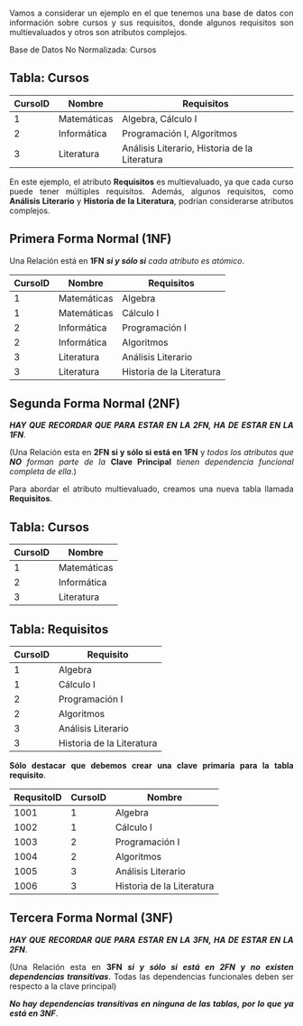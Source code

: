 <div align="justify">

Vamos a considerar un ejemplo en el que tenemos una base de datos con información sobre cursos y sus requisitos, donde algunos requisitos son multievaluados y otros son atributos complejos.

Base de Datos No Normalizada: Cursos

## Tabla: Cursos

| CursoID | Nombre          | Requisitos                             |
|---------|-----------------|----------------------------------------|
| 1       | Matemáticas      | Algebra, Cálculo I                      |
| 2       | Informática      | Programación I, Algoritmos              |
| 3       | Literatura       | Análisis Literario, Historia de la Literatura |

En este ejemplo, el atributo __Requisitos__ es multievaluado, ya que cada curso puede tener múltiples requisitos. Además, algunos requisitos, como __Análisis Literario__ y __Historia de la Literatura__, podrían considerarse atributos complejos.

## Primera Forma Normal (1NF)

Una Relación está en __1FN__ ___si y sólo si___ _cada atributo es atómico_.


| CursoID | Nombre          | Requisitos                             |
|---------|-----------------|----------------------------------------|
| 1       | Matemáticas      | Algebra                     |
| 1       | Matemáticas      | Cálculo I                      |
| 2       | Informática      | Programación I              |
| 2       | Informática      | Algoritmos              |
| 3       | Literatura       | Análisis Literario |
| 3       | Literatura       | Historia de la Literatura |



## Segunda Forma Normal (2NF)

___HAY QUE RECORDAR QUE PARA ESTAR EN LA 2FN, HA DE ESTAR EN LA 1FN___.

(Una Relación esta en __2FN si y sólo si está en 1FN__ y _todos los atributos que_ ___NO___ _forman parte de la_ __Clave Principal__ _tienen dependencia funcional completa de ella_.)

Para abordar el atributo multievaluado, creamos una nueva tabla llamada __Requisitos__.

## Tabla: Cursos

| CursoID | Nombre          |
|---------|-----------------|
| 1       | Matemáticas      |
| 2       | Informática      |
| 3       | Literatura       |

## Tabla: Requisitos

| CursoID | Requisito                 |
|---------|---------------------------|
| 1       | Algebra                   |
| 1       | Cálculo I                 |
| 2       | Programación I            |
| 2       | Algoritmos                |
| 3       | Análisis Literario        |
| 3       | Historia de la Literatura |

__Sólo destacar que debemos crear una clave primaria para la tabla requisito__.

| RequsitoID | CursoID | Nombre                  |
|---------| ---------| --------------------------|
| 1001    | 1       | Algebra                   |
| 1002    | 1       | Cálculo I                 |
| 1003    | 2       | Programación I            |
| 1004    | 2       | Algoritmos                |
| 1005    | 3       | Análisis Literario        |
| 1006    | 3       | Historia de la Literatura |

## Tercera Forma Normal (3NF)

___HAY QUE RECORDAR QUE PARA ESTAR EN LA 3FN, HA DE ESTAR EN LA 2FN___.

(Una Relación esta en __3FN__ ___si y sólo si está en 2FN y no existen dependencias transitivas___. Todas las dependencias funcionales deben ser respecto a la clave principal)

___No hay dependencias transitivas en ninguna de las tablas, por lo que ya está en 3NF___.





</div>